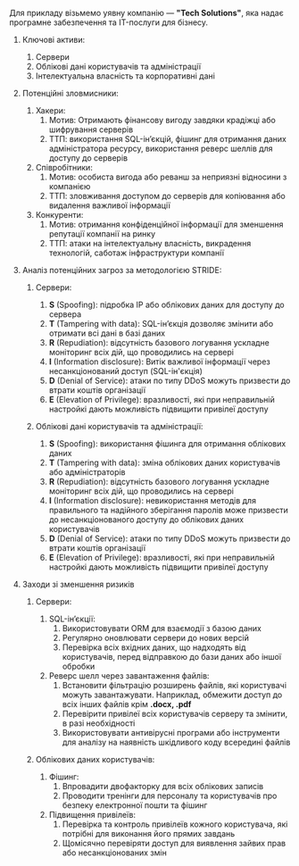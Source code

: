 Для прикладу візьмемо уявну компанію — **"Tech Solutions"**, яка надає програмне забезпечення та IT-послуги для бізнесу.

1. Ключові активи:
	1. Сервери
	2. Облікові дані користувачів та адміністрації
	3. Інтелектуальна власність та корпоративні дані

2. Потенційні зловмисники:
	1. Хакери:
		1. Мотив: Отримають фінансову вигоду завдяки крадіжці або шифрування серверів
		2. ТТП: використання SQL-ін’єкцій, фішинг для отримання даних адміністратора ресурсу, використання реверс шеллів для доступу до серверів
	2. Співробітники:
		1. Мотив: особиста вигода або реванш за неприязні відносини з компанією
		2. ТТП: зловживання доступом до серверів для копіювання або видалення важливої інформації
	3. Конкуренти:
		1. Мотив: отримання конфіденційної інформації для зменшення репутації компанії на ринку
		2. ТТП: атаки на інтелектуальну власність, викрадення технологій, саботаж інфраструктури компанії

3. Аналіз потенційних загроз за методологією STRIDE:
	1. Сервери:
		1. **S** (Spoofing): підробка IP або облікових даних для доступу до сервера
		2. **T** (Tampering with data): SQL-ін’єкція дозволяє змінити або отримати всі дані в базі даних
		3. **R** (Repudiation): відсутність базового логування ускладне моніторинг всіх дій, що проводились на сервері
		4. **I** (Information disclosure): Витік важливої інформації через несанкціонований доступ (SQL-ін'єкція)
		5. **D** (Denial of Service): атаки по типу DDoS можуть призвести до втрати коштів організації
		6. **E** (Elevation of Privilege): вразливості, які при неправильній настройкі дають можливість підвищити привілеї доступу
		
	2. Облікові дані користувачів та адміністрації:
		1. **S** (Spoofing): використання фішинга для отримання облікових даних
		2. **T** (Tampering with data): зміна облікових даних користувачів або адміністраторів
		3. **R** (Repudiation): відсутність базового логування ускладне моніторинг всіх дій, що проводились на сервері
		4. **I** (Information disclosure): невикористання методів для правильного та надійного зберігання паролів може призвести до несанкціонованого доступу до облікових даних користувачів
		5. **D** (Denial of Service): атаки по типу DDoS можуть призвести до втрати коштів організації
		6. **E** (Elevation of Privilege): вразливості, які при неправильній настройкі дають можливість підвищити привілеї доступу

4. Заходи зі зменшення ризиків
	1. Сервери:
		1. SQL-ін’єкції:
		    1. Використовувати ORM для взаємодії з базою даних
			2. Регулярно оновлювати сервери до нових версій
			3. Перевірка всіх вхідних даних, що надходять від користувачів, перед відправкою до бази даних або іншої обробки
		2. Реверс шелл через завантаження файлів:
		    1. Встановити фільтрацію розширень файлів, які користувачі можуть завантажувати. Наприклад, обмежити доступ до всіх інших файлів крім **.docx, .pdf**
		    2. Перевірити привілеї всіх користувачів серверу та змінити, в разі необхідності
		    3. Використовувати антивірусні програми або інструменти для аналізу на наявність шкідливого коду всередині файлів

	2. Облікових даних користувачів:
		1. Фішинг:
		    1. Впровадити двофакторку для всіх облікових записів
		    2. Проводити тренінги для персоналу та користувачів про безпеку електронної пошти та фішинг
		2. Підвищення привілеїв:
		    1. Перевірка та контроль привілеїв кожного користувача, які потрібні для виконання його прямих завдань
		    2. Щомісячно перевіряти доступ для виявлення зайвих прав або несанкціонованих змін